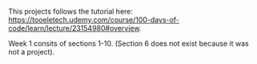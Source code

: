 This projects follows the tutorial here: https://tooeletech.udemy.com/course/100-days-of-code/learn/lecture/23154980#overview.

Week 1 consits of sections 1-10. (Section 6 does not exist because it was not a project).
